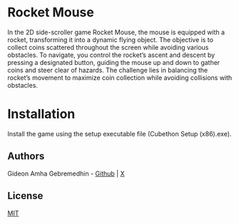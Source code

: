 
# Rocket Mouse

In the 2D side-scroller game Rocket Mouse, the mouse is equipped with a rocket, transforming it into a dynamic flying object. The objective is to collect coins scattered throughout the screen while avoiding various obstacles. To navigate, you control the rocket’s ascent and descent by pressing a designated button, guiding the mouse up and down to gather coins and steer clear of hazards. The challenge lies in balancing the rocket’s movement to maximize coin collection while avoiding collisions with obstacles.

# Installation

Install the game using the setup executable file (Cubethon Setup (x86).exe).

## Authors

Gideon Amha Gebremedhin - [Github](https://github.com/GideonAmhaG) | [X](https://x.com/GideonAmha)

## License

[MIT](https://choosealicense.com/licenses/mit/)

